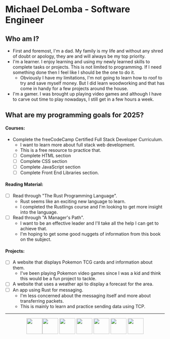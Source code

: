 # Michael DeLomba - Software Engineer

## Who am I?
- First and foremost, I'm a dad. My family is my life and without any shred of doubt or apology, they are and will always be my top priority.
- I'm a learner. I enjoy learning and using my newly learned skills to complete tasks or projects. This is not limited to programming. If I need something done then I feel like I should be the one to do it.
  - Obviously I have my limitations, I'm not going to learn how to roof to try and save myself money. But I did learn woodworking and that has come in handy for a few projects around the house.
- I'm a gamer. I was brought up playing video games and although I have to carve out time to play nowadays, I still get in a few hours a week.

## What are my programming goals for 2025?
#### Courses:
- Complete the freeCodeCamp Certified Full Stack Developer Curriculum.
  - I want to learn more about full stack web development.
  - This is a free resource to practice that.
  - [ ] Complete HTML section
  - [ ] Complete CSS section
  - [ ] Complete JavaScript section
  - [ ] Complete Front End Libraries section. 
     
#### Reading Material:
- [ ] Read through "The Rust Programming Language".
  - Rust seems like an exciting new language to learn.
  - I completed the Rustlings course and I'm looking to get more insight into the language.
- [ ] Read through "A Manager's Path".
  - I want to be an effective leader and I'll take all the help I can get to achieve that.
  - I'm hoping to get some good nuggets of information from this book on the subject.
     
#### Projects:
- [ ] A website that displays Pokemon TCG cards and information about them.
  - I've been playing Pokemon video games since I was a kid and think this would be a fun project to tackle.
- [ ] A website that uses a weather api to display a forecast for the area.
- [ ] An app using Rust for messaging.
  - I'm less concerned about the messaging itself and more about transferring packets.
  - This is mainly to learn and practice sending data using TCP.


---
<div align="center">
  <img src="https://cdn.jsdelivr.net/gh/devicons/devicon@latest/icons/cplusplus/cplusplus-original.svg" width="50" height="50"/><img src="https://cdn.jsdelivr.net/gh/devicons/devicon@latest/icons/scala/scala-original.svg" width="50" height="50"/> 
  <img src="https://cdn.jsdelivr.net/gh/devicons/devicon@latest/icons/html5/html5-original.svg" width="50" height="50"/> <img src="https://cdn.jsdelivr.net/gh/devicons/devicon@latest/icons/css3/css3-original.svg" width="50" height="50"/> <img src="https://cdn.jsdelivr.net/gh/devicons/devicon@latest/icons/javascript/javascript-original.svg" width="50" height="50"/> <img src="https://cdn.jsdelivr.net/gh/devicons/devicon@latest/icons/react/react-original.svg" width="50" height="50"/> <img src="https://cdn.jsdelivr.net/gh/devicons/devicon@latest/icons/rust/rust-original.svg" width="50" height="50"/>
</div>
